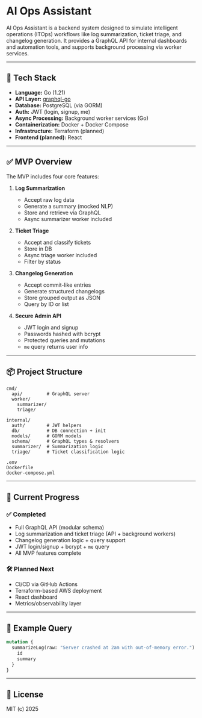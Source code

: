 # AI Ops Assistant

AI Ops Assistant is a backend system designed to simulate intelligent operations (ITOps) workflows like log summarization, ticket triage, and changelog generation. It provides a GraphQL API for internal dashboards and automation tools, and supports background processing via worker services.

---

## 🧰 Tech Stack

- **Language:** Go (1.21)
- **API Layer:** [graphql-go](https://github.com/graphql-go/graphql)
- **Database:** PostgreSQL (via GORM)
- **Auth:** JWT (login, signup, me)
- **Async Processing:** Background worker services (Go)
- **Containerization:** Docker + Docker Compose
- **Infrastructure:** Terraform (planned)
- **Frontend (planned):** React

---

## ✅ MVP Overview

The MVP includes four core features:

1. **Log Summarization**
   - Accept raw log data
   - Generate a summary (mocked NLP)
   - Store and retrieve via GraphQL
   - Async summarizer worker included

2. **Ticket Triage**
   - Accept and classify tickets
   - Store in DB
   - Async triage worker included
   - Filter by status

3. **Changelog Generation**
   - Accept commit-like entries
   - Generate structured changelogs
   - Store grouped output as JSON
   - Query by ID or list

4. **Secure Admin API**
   - JWT login and signup
   - Passwords hashed with bcrypt
   - Protected queries and mutations
   - `me` query returns user info

---

## 📦 Project Structure

```
cmd/
  api/         # GraphQL server
  worker/
    summarizer/
    triage/

internal/
  auth/        # JWT helpers
  db/          # DB connection + init
  models/      # GORM models
  schema/      # GraphQL types & resolvers
  summarizer/  # Summarization logic
  triage/      # Ticket classification logic

.env
Dockerfile
docker-compose.yml
```

---

## 🚀 Current Progress

### ✅ Completed
- Full GraphQL API (modular schema)
- Log summarization and ticket triage (API + background workers)
- Changelog generation logic + query support
- JWT login/signup + bcrypt + `me` query
- All MVP features complete

### 🛠 Planned Next
- CI/CD via GitHub Actions
- Terraform-based AWS deployment
- React dashboard
- Metrics/observability layer

---

## 🧪 Example Query

```graphql
mutation {
  summarizeLog(raw: "Server crashed at 2am with out-of-memory error.") {
    id
    summary
  }
}
```

---

## 📄 License

MIT (c) 2025